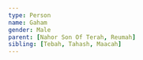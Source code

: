 ```yaml
---
type: Person
name: Gaham
gender: Male
parent: [Nahor Son Of Terah, Reumah]
sibling: [Tebah, Tahash, Maacah]
---
```


